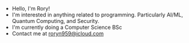 - Hello, I'm Rory!
- I'm interested in anything related to programming. Particularly AI/ML, Quantum Computing, and Security.
- I'm currently doing a Computer Science BSc
- Contact me at roryn959@icloud.com
